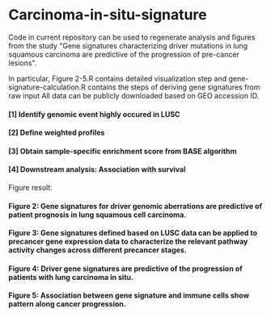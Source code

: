 # Carcinoma-in-situ-signature
Code in current repository can be used to regenerate analysis and figures from the study "Gene signatures characterizing driver mutations in lung squamous carcinoma are predictive of the progression of pre-cancer lesions".

In particular, Figure 2-5.R contains detailed visualization step and gene-signature-calculation.R contains the steps of deriving gene signatures from raw input
All data can be publicly downloaded based on GEO accession ID.

#### [1] Identify genomic event highly occured in LUSC 
#### [2] Define weighted profiles 
#### [3] Obtain sample-specific enrichment score from BASE algorithm 
#### [4] Downstream analysis: Association with survival 

Figure result:
#### Figure 2: Gene signatures for driver genomic aberrations are predictive of patient prognosis in lung squamous cell carcinoma.
#### Figure 3: Gene signatures defined based on LUSC data can be applied to precancer gene expression data to characterize the relevant pathway activity changes across different precancer stages.
#### Figure 4: Driver gene signatures are predictive of the progression of patients with lung carcinoma in situ.
#### Figure 5: Association between gene signature and immune cells show pattern along cancer progression. 

